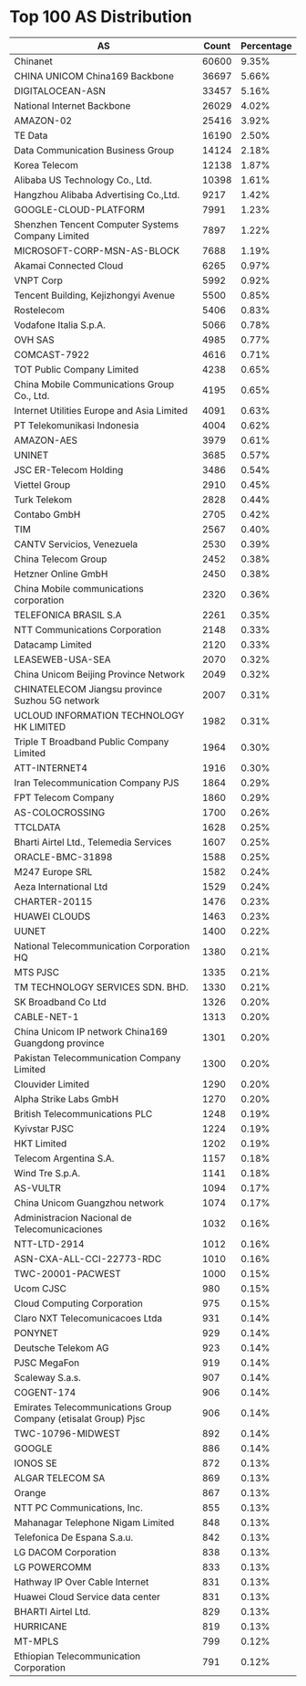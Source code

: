 # Top 100 AS Distribution
| AS | Count | Percentage |
|----|----|----|
| Chinanet | 60600 | 9.35% |
| CHINA UNICOM China169 Backbone | 36697 | 5.66% |
| DIGITALOCEAN-ASN | 33457 | 5.16% |
| National Internet Backbone | 26029 | 4.02% |
| AMAZON-02 | 25416 | 3.92% |
| TE Data | 16190 | 2.50% |
| Data Communication Business Group | 14124 | 2.18% |
| Korea Telecom | 12138 | 1.87% |
| Alibaba US Technology Co., Ltd. | 10398 | 1.61% |
| Hangzhou Alibaba Advertising Co.,Ltd. | 9217 | 1.42% |
| GOOGLE-CLOUD-PLATFORM | 7991 | 1.23% |
| Shenzhen Tencent Computer Systems Company Limited | 7897 | 1.22% |
| MICROSOFT-CORP-MSN-AS-BLOCK | 7688 | 1.19% |
| Akamai Connected Cloud | 6265 | 0.97% |
| VNPT Corp | 5992 | 0.92% |
| Tencent Building, Kejizhongyi Avenue | 5500 | 0.85% |
| Rostelecom | 5406 | 0.83% |
| Vodafone Italia S.p.A. | 5066 | 0.78% |
| OVH SAS | 4985 | 0.77% |
| COMCAST-7922 | 4616 | 0.71% |
| TOT Public Company Limited | 4238 | 0.65% |
| China Mobile Communications Group Co., Ltd. | 4195 | 0.65% |
| Internet Utilities Europe and Asia Limited | 4091 | 0.63% |
| PT Telekomunikasi Indonesia | 4004 | 0.62% |
| AMAZON-AES | 3979 | 0.61% |
| UNINET | 3685 | 0.57% |
| JSC ER-Telecom Holding | 3486 | 0.54% |
| Viettel Group | 2910 | 0.45% |
| Turk Telekom | 2828 | 0.44% |
| Contabo GmbH | 2705 | 0.42% |
| TIM | 2567 | 0.40% |
| CANTV Servicios, Venezuela | 2530 | 0.39% |
| China Telecom Group | 2452 | 0.38% |
| Hetzner Online GmbH | 2450 | 0.38% |
| China Mobile communications corporation | 2320 | 0.36% |
| TELEFONICA BRASIL S.A | 2261 | 0.35% |
| NTT Communications Corporation | 2148 | 0.33% |
| Datacamp Limited | 2120 | 0.33% |
| LEASEWEB-USA-SEA | 2070 | 0.32% |
| China Unicom Beijing Province Network | 2049 | 0.32% |
| CHINATELECOM Jiangsu province Suzhou 5G network | 2007 | 0.31% |
| UCLOUD INFORMATION TECHNOLOGY HK LIMITED | 1982 | 0.31% |
| Triple T Broadband Public Company Limited | 1964 | 0.30% |
| ATT-INTERNET4 | 1916 | 0.30% |
| Iran Telecommunication Company PJS | 1864 | 0.29% |
| FPT Telecom Company | 1860 | 0.29% |
| AS-COLOCROSSING | 1700 | 0.26% |
| TTCLDATA | 1628 | 0.25% |
| Bharti Airtel Ltd., Telemedia Services | 1607 | 0.25% |
| ORACLE-BMC-31898 | 1588 | 0.25% |
| M247 Europe SRL | 1582 | 0.24% |
| Aeza International Ltd | 1529 | 0.24% |
| CHARTER-20115 | 1476 | 0.23% |
| HUAWEI CLOUDS | 1463 | 0.23% |
| UUNET | 1400 | 0.22% |
| National Telecommunication Corporation HQ | 1380 | 0.21% |
| MTS PJSC | 1335 | 0.21% |
| TM TECHNOLOGY SERVICES SDN. BHD. | 1330 | 0.21% |
| SK Broadband Co Ltd | 1326 | 0.20% |
| CABLE-NET-1 | 1313 | 0.20% |
| China Unicom IP network China169 Guangdong province | 1301 | 0.20% |
| Pakistan Telecommunication Company Limited | 1300 | 0.20% |
| Clouvider Limited | 1290 | 0.20% |
| Alpha Strike Labs GmbH | 1270 | 0.20% |
| British Telecommunications PLC | 1248 | 0.19% |
| Kyivstar PJSC | 1224 | 0.19% |
| HKT Limited | 1202 | 0.19% |
| Telecom Argentina S.A. | 1157 | 0.18% |
| Wind Tre S.p.A. | 1141 | 0.18% |
| AS-VULTR | 1094 | 0.17% |
| China Unicom Guangzhou network | 1074 | 0.17% |
| Administracion Nacional de Telecomunicaciones | 1032 | 0.16% |
| NTT-LTD-2914 | 1012 | 0.16% |
| ASN-CXA-ALL-CCI-22773-RDC | 1010 | 0.16% |
| TWC-20001-PACWEST | 1000 | 0.15% |
| Ucom CJSC | 980 | 0.15% |
| Cloud Computing Corporation | 975 | 0.15% |
| Claro NXT Telecomunicacoes Ltda | 931 | 0.14% |
| PONYNET | 929 | 0.14% |
| Deutsche Telekom AG | 923 | 0.14% |
| PJSC MegaFon | 919 | 0.14% |
| Scaleway S.a.s. | 907 | 0.14% |
| COGENT-174 | 906 | 0.14% |
| Emirates Telecommunications Group Company (etisalat Group) Pjsc | 906 | 0.14% |
| TWC-10796-MIDWEST | 892 | 0.14% |
| GOOGLE | 886 | 0.14% |
| IONOS SE | 872 | 0.13% |
| ALGAR TELECOM SA | 869 | 0.13% |
| Orange | 867 | 0.13% |
| NTT PC Communications, Inc. | 855 | 0.13% |
| Mahanagar Telephone Nigam Limited | 848 | 0.13% |
| Telefonica De Espana S.a.u. | 842 | 0.13% |
| LG DACOM Corporation | 838 | 0.13% |
| LG POWERCOMM | 833 | 0.13% |
| Hathway IP Over Cable Internet | 831 | 0.13% |
| Huawei Cloud Service data center | 831 | 0.13% |
| BHARTI Airtel Ltd. | 829 | 0.13% |
| HURRICANE | 819 | 0.13% |
| MT-MPLS | 799 | 0.12% |
| Ethiopian Telecommunication Corporation | 791 | 0.12% |
